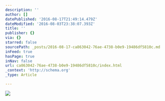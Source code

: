 ```yaml
---
description: ''
author: []
datePublished: '2016-08-17T21:49:14.479Z'
dateModified: '2016-08-03T23:38:07.393Z'
title: ''
publisher: {}
via: {}
starred: false
sourcePath: _posts/2016-08-17-ca863042-76ae-4738-b0e9-19486df5810c.md
inFeed: true
hasPage: true
inNav: false
url: ca863042-76ae-4738-b0e9-19486df5810c/index.html
_context: 'http://schema.org'
_type: Article

---
```

![](https://the-grid-user-content.s3-us-west-2.amazonaws.com/40bcb323-3896-426f-afd2-a485910c95cc.jpg)